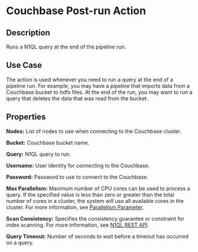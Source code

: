 # Couchbase Post-run Action

Description
-----------
Runs a N1QL query at the end of the pipeline run.

Use Case
--------
The action is used whenever you need to run a query at the end of a pipeline run.
For example, you may have a pipeline that imports data from a Couchbase bucket to
hdfs files. At the end of the run, you may want to run a query that deletes the data
that was read from the bucket.

Properties
----------

**Nodes:** List of nodes to use when connecting to the Couchbase cluster.

**Bucket:** Couchbase bucket name.

**Query:** N1QL query to run.

**Username:** User identity for connecting to the Couchbase.

**Password:** Password to use to connect to the Couchbase.

**Max Parallelism:** Maximum number of CPU cores can be used to process a query. If the specified value is less than
zero or greater than the total number of cores in a cluster, the system will use all available cores in the cluster.
For more information, see [Parallelism Parameter].

[Parallelism Parameter]:
https://docs.couchbase.com/server/6.0/analytics/appendix_2_parameters.html#Parallelism_parameter

**Scan Consistency:** Specifies the consistency guarantee or constraint for index scanning. For more information,
see [N1QL REST API].

[N1QL REST API]:
https://docs.couchbase.com/server/6.0/n1ql/n1ql-rest-api/index.html#table_xmr_grl_lt

**Query Timeout:** Number of seconds to wait before a timeout has occurred on a query.

